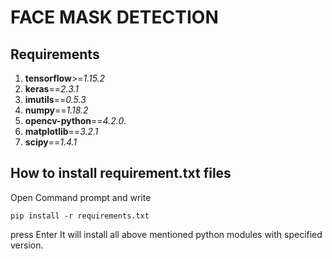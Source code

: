 
# FACE MASK DETECTION
## Requirements

 1. **tensorflow**>=*1.15.2*
 2. **keras**==*2.3.1* 
 3. **imutils**==*0.5.3* 
 4. **numpy**==*1.18.2* 
 5. **opencv-python**==*4.2.0.*
 6. **matplotlib**==*3.2.1* 
 7. **scipy**==*1.4.1*


## How to install requirement.txt files

 Open Command prompt and write
 ````
 pip install -r requirements.txt
````

press Enter It will install all above mentioned python modules with specified version.
